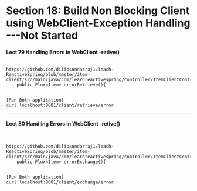 # Section 18: Build Non Blocking Client using WebClient-Exception Handling  ---Not Started 

#### Lect 79 Handling Errors in WebClient -retive()
```

https://github.com/dilipsundarraj1/Teach-ReactiveSpring/blob/master/item-client/src/main/java/com/learnreactivespring/controller/ItemClientController.java
    public Flux<Item> errorRetrieve(){

    
[Run Both application]
curl localhost:8081/client/retrieve/error

```
-------------------------


#### Lect 80 Handling Errors in WebClient -retive()
 
```


https://github.com/dilipsundarraj1/Teach-ReactiveSpring/blob/master/item-client/src/main/java/com/learnreactivespring/controller/ItemClientController.java
    public Flux<Item> errorExchange(){
    
    
[Run Both application]
curl localhost:8081/client/exchange/error



